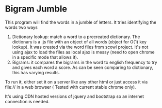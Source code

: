 Bigram Jumble
============

This program will find the words in a jumble of letters. It tries identifying the words two ways

1. Dictionary lookup: match a word to a precreated dictionary. The dictionary is a .js file with an object of all words (object for O(1) key lookup). It was created via the word files from scowl project. It's not using ajax to load the files as local ajax is messy (need to open chrome in a specific mode that allows it).
2. Bigrams: it compares the bigrams in the word to english frequency to try and gives each word a score. As can be seen comparing to dictionary, this has varying results.

To run it, either set it on a server like any other html or just access it via file:// in a web browser (
Tested with current stable chrome only).

It's using CDN hosted versions of jquery and bootstrap so an internet connection is needed.

